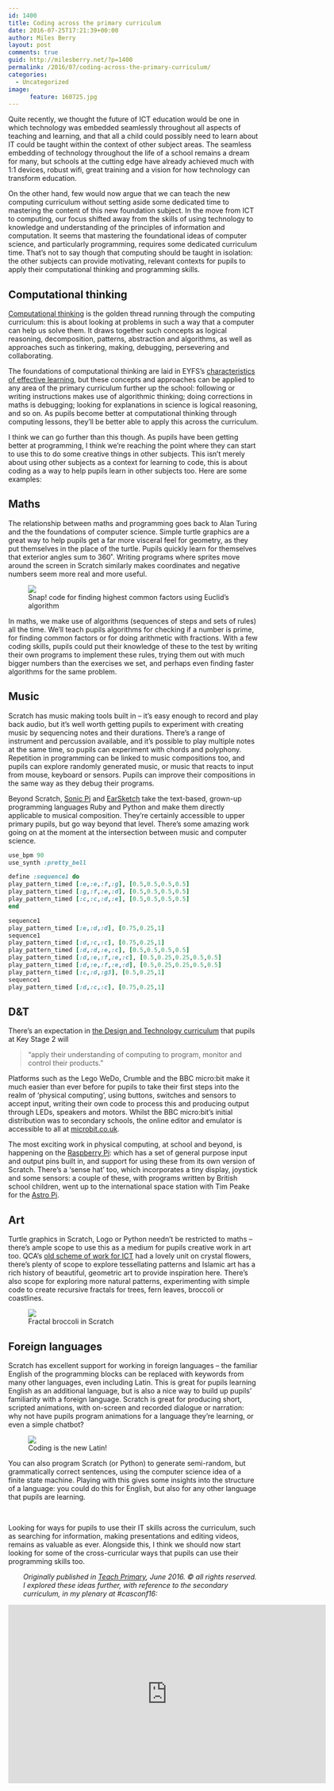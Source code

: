 ```yaml
---
id: 1400
title: Coding across the primary curriculum
date: 2016-07-25T17:21:39+00:00
author: Miles Berry
layout: post 
comments: true
guid: http://milesberry.net/?p=1400
permalink: /2016/07/coding-across-the-primary-curriculum/
categories:
  - Uncategorized
image:
      feature: 160725.jpg
---
```

Quite recently, we thought the future of ICT education would be one in which technology was embedded seamlessly throughout all aspects of teaching and learning, and that all a child could possibly need to learn about IT could be taught within the context of other subject areas. The seamless embedding of technology throughout the life of a school remains a dream for many, but schools at the cutting edge have already achieved much with 1:1 devices, robust wifi, great training and a vision for how technology can transform education.

On the other hand, few would now argue that we can teach the new computing curriculum without setting aside some dedicated time to mastering the content of this new foundation subject. In the move from ICT to computing, our focus shifted away from the skills of using technology to knowledge and understanding of the principles of information and computation. It seems that mastering the foundational ideas of computer science, and particularly programming, requires some dedicated curriculum time. That’s not to say though that computing should be taught in isolation: the other subjects can provide motivating, relevant contexts for pupils to apply their computational thinking and programming skills.

## Computational thinking

 [Computational thinking](http://milesberry.net/2014/03/computational-thinking-in-primary-schools/) is the golden thread running through the computing curriculum: this is about looking at problems in such a way that a computer can help us solve them. It draws together such concepts as logical reasoning, decomposition, patterns, abstraction and algorithms, as well as approaches such as tinkering, making, debugging, persevering and collaborating.

The foundations of computational thinking are laid in EYFS’s [characteristics of effective learning](http://www.foundationyears.org.uk/files/2012/03/Development-Matters-FINAL-PRINT-AMENDED.pdf), but these concepts and approaches can be applied to any area of the primary curriculum further up the school: following or writing instructions makes use of algorithmic thinking; doing corrections in maths is debugging; looking for explanations in science is logical reasoning, and so on. As pupils become better at computational thinking through computing lessons, they’ll be better able to apply this across the curriculum.

I think we can go further than this though. As pupils have been getting better at programming, I think we’re reaching the point where they can start to use this to do some creative things in other subjects. This isn’t merely about using other subjects as a context for learning to code, this is about coding as a way to help pupils learn in other subjects too. Here are some examples:

## Maths

The relationship between maths and programming goes back to Alan Turing and the the foundations of computer science. Simple turtle graphics are a great way to help pupils get a far more visceral feel for geometry, as they put themselves in the place of the turtle. Pupils quickly learn for themselves that exterior angles sum to 360˚. Writing programs where sprites move around the screen in Scratch similarly makes coordinates and negative numbers seem more real and more useful.

<figure>
<img src="/wp-content/uploads/2016/07/download.png">
<figcaption>Snap! code for finding highest common factors using Euclid&#8217;s algorithm
</figcaption>
</figure>


In maths, we make use of algorithms (sequences of steps and sets of rules) all the time. We’ll teach pupils algorithms for checking if a number is prime, for finding common factors or for doing arithmetic with fractions. With a few coding skills, pupils could put their knowledge of these to the test by writing their own programs to implement these rules, trying them out with much bigger numbers than the exercises we set, and perhaps even finding faster algorithms for the same problem.

## Music

Scratch has music making tools built in &#8211; it’s easy enough to record and play back audio, but it’s well worth getting pupils to experiment with creating music by sequencing notes and their durations. There’s a range of instrument and percussion available, and it’s possible to play multiple notes at the same time, so pupils can experiment with chords and polyphony. Repetition in programming can be linked to music compositions too, and pupils can explore randomly generated music, or music that reacts to input from mouse, keyboard or sensors. Pupils can improve their compositions in the same way as they debug their programs.

Beyond Scratch, [Sonic Pi](http://sonic-pi.net/) and [EarSketch](https://earsketch.gatech.edu/landing/) take the text-based, grown-up programming languages Ruby and Python and make them directly applicable to musical composition. They’re certainly accessible to upper primary pupils, but go way beyond that level. There’s some amazing work going on at the moment at the intersection between music and computer science.


```ruby
use_bpm 90
use_synth :pretty_bell

define :sequence1 do
play_pattern_timed [:e,:e,:f,:g], [0.5,0.5,0.5,0.5]
play_pattern_timed [:g,:f,:e,:d], [0.5,0.5,0.5,0.5]
play_pattern_timed [:c,:c,:d,:e], [0.5,0.5,0.5,0.5]
end

sequence1
play_pattern_timed [:e,:d,:d], [0.75,0.25,1]
sequence1
play_pattern_timed [:d,:c,:c], [0.75,0.25,1]
play_pattern_timed [:d,:d,:e,:c], [0.5,0.5,0.5,0.5]
play_pattern_timed [:d,:e,:f,:e,:c], [0.5,0.25,0.25,0.5,0.5]
play_pattern_timed [:d,:e,:f,:e,:d], [0.5,0.25,0.25,0.5,0.5]
play_pattern_timed [:c,:d,:g3], [0.5,0.25,1]
sequence1
play_pattern_timed [:d,:c,:c], [0.75,0.25,1]
```




## D&T

There’s an expectation in [the Design and Technology curriculum](https://www.gov.uk/government/publications/national-curriculum-in-england-design-and-technology-programmes-of-study/national-curriculum-in-england-design-and-technology-programmes-of-study#key-stage-2) that pupils at Key Stage 2 will

> “apply their understanding of computing to program, monitor and control their products.”

Platforms such as the Lego WeDo, Crumble and the BBC micro:bit make it much easier than ever before for pupils to take their first steps into the realm of ‘physical computing’, using buttons, switches and sensors to accept input, writing their own code to process this and producing output through LEDs, speakers and motors. Whilst the BBC micro:bit’s initial distribution was to secondary schools, the online editor and emulator is accessible to all at [microbit.co.uk](http://microbit.co.uk).

The most exciting work in physical computing, at school and beyond, is happening on the [Raspberry Pi](https://www.raspberrypi.org/): which has a set of general purpose input and output pins built in, and support for using these from its own version of Scratch. There’s a ‘sense hat’ too, which incorporates a tiny display, joystick and some sensors: a couple of these, with programs written by British school children, went up to the international space station with Tim Peake for the [Astro Pi](https://astro-pi.org/).

## Art

Turtle graphics in Scratch, Logo or Python needn’t be restricted to maths &#8211; there’s ample scope to use this as a medium for pupils creative work in art too. QCA’s [old scheme of work for ICT](http://webarchive.nationalarchives.gov.uk/content/20090608182316/http://standards.dfes.gov.uk/schemes2/it/itx4b/?view=get) had a lovely unit on crystal flowers, there’s plenty of scope to explore tessellating patterns and Islamic art has a rich history of beautiful, geometric art to provide inspiration here. There’s also scope for exploring more natural patterns, experimenting with simple code to create recursive fractals for trees, fern leaves, broccoli or coastlines.

<figure>
<img src="/wp-content/uploads/2016/07/Screen-Shot-2016-05-14-at-18.39.42-300x281.png">
<figcaption>Fractal broccoli in Scratch
</figcaption>
</figure>



## Foreign languages

Scratch has excellent support for working in foreign languages &#8211; the familiar English of the programming blocks can be replaced with keywords from many other languages, even including Latin. This is great for pupils learning English as an additional language, but is also a nice way to build up pupils’ familiarity with a foreign language. Scratch is great for producing short, scripted animations, with on-screen and recorded dialogue or narration: why not have pupils program animations for a language they’re learning, or even a simple chatbot?

<figure>
<img src="/wp-content/uploads/2016/07/Screen-Shot-2016-05-14-at-20.48.48-300x290.png">
<figcaption>Coding is the new Latin!
</figcaption>
</figure>



You can also program Scratch (or Python) to generate semi-random, but grammatically correct sentences, using the computer science idea of a finite state machine. Playing with this gives some insights into the structure of a language: you could do this for English, but also for any other language that pupils are learning.

&nbsp;

Looking for ways for pupils to use their IT skills across the curriculum, such as searching for information, making presentations and editing videos, remains as valuable as ever. Alongside this, I think we should now start looking for some of the cross-curricular ways that pupils can use their programming skills too.

<p style="padding-left: 30px;">
  <em>Originally published in <a href="http://www.teachwire.net/" target="_blank">Teach Primary</a>, June 2016. © all rights reserved. I explored these ideas further, with reference to the secondary curriculum, in my plenary at #casconf16:</em>
</p>

<iframe width="640" height="360" src="https://www.youtube.com/embed/-JBgaR8sNcE" frameborder="0" allowfullscreen></iframe>
